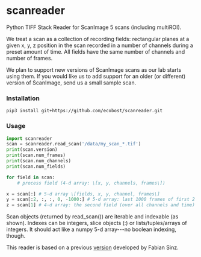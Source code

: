 # scanreader
Python TIFF Stack Reader for ScanImage 5 scans (including multiROI).

We treat a scan as a collection of recording fields: rectangular planes at a given x, y, z position in the scan recorded in a number of channels during a preset amount of time. All fields have the same number of channels and number of frames.

We plan to support new versions of ScanImage scans as our lab starts using them. If you would like us to add support for an older (or different) version of ScanImage, send us a small sample scan.

### Installation
```shell
pip3 install git+https://github.com/ecobost/scanreader.git
```

### Usage
```python
import scanreader
scan = scanreader.read_scan('/data/my_scan_*.tif')
print(scan.version)
print(scan.num_frames)
print(scan.num_channels)
print(scan.num_fields)

for field in scan:
	# process field (4-d array: \[x, y, channels, frames\])

x = scan[:] # 5-d array \[fields, x, y, channel, frames\]
y = scan[:2, :, :, 0, -1000:] # 5-d array: last 1000 frames of first 2 fields on the first channel
z = scan[1] # 4-d array: the second field (over all channels and time)
```
Scan objects (returned by read_scan()) are iterable and indexable (as shown). Indexes can be integers, slice objects (:) or lists/tuples/arrays of integers. It should act like a numpy 5-d array---no boolean indexing, though.

This reader is based on a previous [version](https://github.com/atlab/tiffreader) developed by Fabian Sinz.
